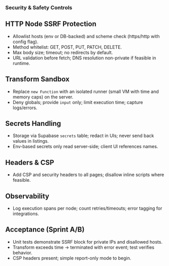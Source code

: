 ### Security & Safety Controls

## HTTP Node SSRF Protection

- Allowlist hosts (env or DB-backed) and scheme check (https/http with config flag).
- Method whitelist: GET, POST, PUT, PATCH, DELETE.
- Max body size; timeout; no redirects by default.
- URL validation before fetch; DNS resolution non-private if feasible in runtime.

## Transform Sandbox

- Replace `new Function` with an isolated runner (small VM with time and memory caps) on the server.
- Deny globals; provide `input` only; limit execution time; capture logs/errors.

## Secrets Handling

- Storage via Supabase `secrets` table; redact in UIs; never send back values in listings.
- Env-based secrets only read server-side; client UI references names.

## Headers & CSP

- Add CSP and security headers to all pages; disallow inline scripts where feasible.

## Observability

- Log execution spans per node; count retries/timeouts; error tagging for integrations.

## Acceptance (Sprint A/B)

- Unit tests demonstrate SSRF block for private IPs and disallowed hosts.
- Transform exceeds time → terminated with error event; test verifies behavior.
- CSP headers present; simple report-only mode to begin.


